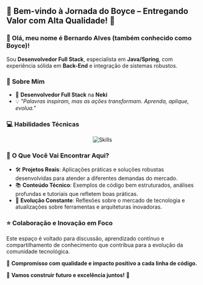 ## 🚀 Bem-vindo à Jornada do Boyce – Entregando Valor com Alta Qualidade! 👋
### 👋 Olá, meu nome é **Bernardo Alves** (também conhecido como **Boyce**)!
Sou **Desenvolvedor Full Stack**, especialista em **Java/Spring**, com experiência sólida em **Back-End** e integração de sistemas robustos.
### 🧩 **Sobre Mim**
- 💼 **Desenvolvedor Full Stack** na **Neki**
- 💡 _"Palavras inspiram, mas as ações transformam. Aprenda, aplique, evolua."_

### 💻 **Habilidades Técnicas**

<div align="center">
  <img src="https://skillicons.dev/icons?i=js,ts,react,vue,nextjs,nodejs,java,spring,mysql,postgres,aws,docker,kubernetes,kafka,rabbitmq" alt="Skills" />
</div>

### 🎯 **O Que Você Vai Encontrar Aqui?**
- 🛠️ **Projetos Reais**: Aplicações práticas e soluções robustas desenvolvidas para atender a diferentes demandas do mercado.
- 📚 **Conteúdo Técnico**: Exemplos de código bem estruturados, análises profundas e tutoriais que refletem boas práticas.
- 🚀 **Evolução Constante**: Reflexões sobre o mercado de tecnologia e atualizações sobre ferramentas e arquiteturas inovadoras.

### ⭐ **Colaboração e Inovação em Foco**
Este espaço é voltado para discussão, aprendizado contínuo e compartilhamento de conhecimento que contribua para a evolução da comunidade tecnológica.

💼 **Compromisso com qualidade e impacto positivo a cada linha de código.**

🚀 **Vamos construir futuro e excelência juntos!** 🚀
